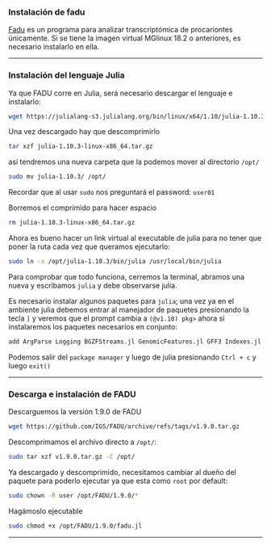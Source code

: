 ### Instalación de fadu

[Fadu](https://github.com/IGS/FADU) es un programa para analizar transcriptómica de procariontes únicamente. Si se tiene la imagen virtual MGlinux 18.2 o anteriores, es necesario instalarlo en ella.
***
### Instalación del lenguaje Julia
Ya que FADU corre en Julia, será necesario descargar el lenguaje e instalarlo:

```bash
wget https://julialang-s3.julialang.org/bin/linux/x64/1.10/julia-1.10.3-linux-x86_64.tar.gz
```
Una vez descargado hay que descomprimirlo

```bash
tar xzf julia-1.10.3-linux-x86_64.tar.gz
```
así tendremos una nueva carpeta que la podemos mover al directorio `/opt/`

```bash
sudo mv julia-1.10.3/ /opt/
```
Recordar que al usar `sudo` nos preguntará el password: `user01`

Borremos el comprimido para hacer espacio

```bash
rm julia-1.10.3-linux-x86_64.tar.gz
```
Ahora es bueno hacer un link virtual al executable de julia para no tener que poner la ruta cada vez que queramos ejecutarlo:

```bash
sudo ln -s /opt/julia-1.10.3/bin/julia /usr/local/bin/julia
```
Para comprobar que todo funciona, cerremos la terminal, abramos una nueva y escribamos `julia` y debe observarse julia.

Es necesario instalar algunos paquetes para `julia`; una vez ya en el ambiente julia debemos entrar al manejador de paquetes presionando la tecla `]` y veremos que el prompt cambia a `(@v1.10) pkg>` ahora si instalaremos los paquetes necesarios en conjunto:

```bash
add ArgParse Logging BGZFStreams.jl GenomicFeatures.jl GFF3 Indexes.jl StructArrays.jl XAM.jl BED.jl
```
Podemos salir del `package manager` y luego de julia presionando `Ctrl + c` y luego `exit()`

***
### Descarga e instalación de FADU

Descarguemos la versión 1.9.0 de FADU
```bash
wget https://github.com/IGS/FADU/archive/refs/tags/v1.9.0.tar.gz
```
Descomprimamos el archivo directo a `/opt/`:

```bash
sudo tar xzf v1.9.0.tar.gz -C /opt/
```
Ya descargado y descomprimido, necesitamos cambiar al dueño del paquete para poderlo ejecutar ya que esta como `root` por default:

```bash
sudo chown -R user /opt/FADU/1.9.0/*
```
Hagámoslo ejecutable
```bash
sudo chmod +x /opt/FADU/1.9.0/fadu.jl
```
***
